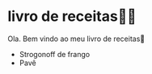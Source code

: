 # livro de receitas:man_cook:

Ola. Bem vindo ao meu livro de receitas:call_me_hand:

- Strogonoff de frango
- Pavê